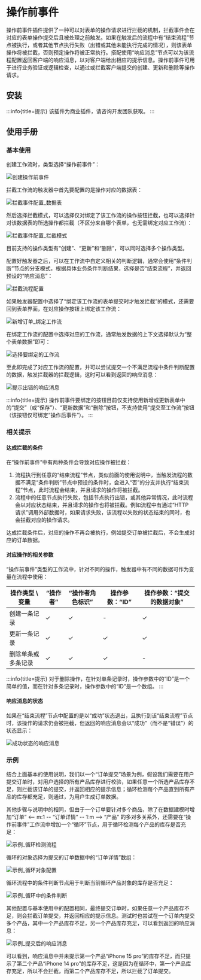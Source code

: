 # 操作前事件

操作前事件插件提供了一种可以对表单的操作请求进行拦截的机制，拦截事件会在对应的表单操作提交后且被处理之前触发。如果在触发后的流程中有“结束流程”节点被执行，或者其他节点执行失败（出错或其他未能执行完成的情况），则该表单操作将被拦截，否则预定操作将被正常执行。搭配使用“响应消息”节点可以为该流程配置返回客户端的响应消息，以对客户端给出相应的提示信息。操作前事件可用于进行业务验证或逻辑检查，以通过或拦截客户端提交的创建、更新和删除等操作请求。

## 安装

:::info{title=提示}
该插件为商业插件，请咨询开发团队获取。
:::

## 使用手册

### 基本使用

创建工作流时，类型选择“操作前事件”：

![创建操作前事件](https://static-docs.nocobase.com/2add03f2bdb0a836baae5fe9864fc4b6.png)

拦截工作流的触发器中首先要配置的是操作对应的数据表：

![拦截事件配置_数据表](https://static-docs.nocobase.com/8f7122caca8159d334cf776f838d53d6.png)

然后选择拦截模式，可以选择仅对绑定了该工作流的操作按钮拦截，也可以选择针对该数据表的所选操作都拦截（不区分来自哪个表单，也无需绑定对应工作流）：

![拦截事件配置_拦截模式](https://static-docs.nocobase.com/145a7f7c3ba440bb6ca93a5ee84f16e2.png)

目前支持的操作类型有“创建”、“更新”和“删除”，可以同时选择多个操作类型。

配置好触发器之后，可以在工作流中自定义相关的判断逻辑，通常会使用“条件判断”节点的分支模式，根据具体业务条件判断结果，选择是否“结束流程”，并返回预设的“响应消息”：

![拦截流程配置](https://static-docs.nocobase.com/cfddda5d8012fd3d0ca09f04ea610539.png)

如果触发器配置中选择了“绑定该工作流的表单提交时才触发拦截”的模式，还需要回到表单界面，在对应操作按钮上绑定该工作流：

![新增订单_绑定工作流](https://static-docs.nocobase.com/bae3931e60f9bcc51bbc222e40e891e5.png)

在绑定工作流的配置中选择对应的工作流，通常触发数据的上下文选择默认为“整个表单数据”即可：

![选择要绑定的工作流](https://static-docs.nocobase.com/78e2f023029bd570c91ee4cd19b7a0a7.png)

至此即完成了对应工作流的配置，并可以尝试提交一个不满足流程中条件判断配置的数据，触发拦截器的拦截逻辑，这时可以看到返回的响应消息：

![提示出错的响应消息](https://static-docs.nocobase.com/06bd4a6b6ec499c853f0c39987f63a6a.png)

:::info{title=提示}
操作前事件要绑定的按钮目前仅支持使用新增或更新表单中的“提交”（或“保存”）、“更新数据”和“删除”按钮，不支持使用“提交至工作流”按钮（该按钮仅可绑定“操作后事件”）。
:::

### 相关提示

#### 达成拦截的条件

在“操作前事件”中有两种条件会导致对应操作被拦截：

1. 流程执行到任意的“结束流程”节点，类似前面的使用说明中，当触发流程的数据不满足“条件判断”节点中预设的条件时，会进入“否”的分支并执行“结束流程”节点，此时流程会结束，并且请求的操作将被拦截。
2. 流程中的任意节点执行失败，包括节点执行出错，或其他异常情况，此时流程会以对应状态结束，并且请求的操作也将被拦截。例如流程中有通过“HTTP 请求”调用外部数据时，如果请求失败，该流程以失败的状态结束的同时，也会拦截对应的操作请求。

达成拦截条件后，对应的操作不再会被执行，例如提交订单被拦截后，不会生成对应的订单数据。

#### 对应操作的相关参数

“操作前事件”类型的工作流中，针对不同的操作，触发器中有不同的数据可作为变量在流程中使用：

| 操作类型 \\ 变量   | “操作者” | “操作者角色标识” | 操作参数：“ID” | 操作参数：“提交的数据对象” |
| ------------------ | -------- | ---------------- | -------------- | -------------------------- |
| 创建一条记录       | ✓        | ✓                | -              | ✓                          |
| 更新一条记录       | ✓        | ✓                | ✓              | ✓                          |
| 删除单条或多条记录 | ✓        | ✓                | ✓              | -                          |

:::info{title=提示}
对于删除操作，在针对单条记录时，操作参数中的“ID”是一个简单的值，而在针对多条记录时，操作参数中的“ID”是一个数组。
:::

#### 响应消息的状态

如果在“结束流程”节点中配置的是以“成功”状态退出，且执行到该“结束流程”节点时，该操作的请求仍会被拦截，但返回的响应消息会以“成功”（而不是“错误”）的状态显示：

![成功状态的响应消息](https://static-docs.nocobase.com/9559bbf56067144759451294b18c790e.png)

### 示例

结合上面基本的使用说明，我们以一个“订单提交”场景为例，假设我们需要在用户提交订单时，对用户选择的所有产品库存进行校验，如果任意一个所选产品库存不足，则拦截该订单的提交，并返回相应的提示信息；循环检测每个产品直到所有产品的库存都充足，则通过，为用户生成订单数据。

其他步骤与说明中的相同，但由于一个订单要针对多个商品，除了在数据建模时增加“订单” <-- m:1 -- “订单详情” -- 1:m --> “产品” 的多对多关系外，还需要在“操作前事件”工作流中增加一个“循环”节点，用于循环检测每个产品的库存是否充足：

![示例_循环检测流程](https://static-docs.nocobase.com/8307de47d5629595ab6cf00f8aa898e3.png)

循环的对象选择为提交的订单数据中的“订单详情”数组：

![示例_循环对象配置](https://static-docs.nocobase.com/ed662b54cc1f5425e2b472053f89baba.png)

循环流程中的条件判断节点用于判断当前循环产品对象的库存是否充足：

![示例_循环中的条件判断](https://static-docs.nocobase.com/4af91112934b0a04a4ce55e657c0833b.png)

其他配置与基本使用中的配置相同，最终提交订单时，如果任意一个产品库存不足，则会拦截订单提交，并返回相应的提示信息。测试时也尝试在一个订单内提交多个产品，其中一个产品库存不足，另一个产品库存充足，可以看到返回的响应消息：

![示例_提交后的响应消息](https://static-docs.nocobase.com/dd9e81084aa237bda0241d399ac19270.png)

可以看到，响应消息中并未提示第一个产品“iPhone 15 pro”的库存不足，而只提示了第二个产品“iPhone 14 pro”的库存不足，这是因为在循环中，第一个产品库存充足，所以不会拦截，而第二个产品库存不足，所以拦截了订单提交。
